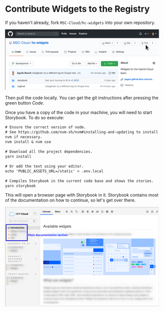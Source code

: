 # Contribute Widgets to the Registry

If you haven't already, fork `MSC-Cloud/hc-widgets` into your own repository.

![Fork the repo](public/docs/1-fork.png)

Then pull the code locally. You can get the git instructions after pressing the green button _Code_.

Once you have a copy of the code in your machine, you will need to start Storybook. To do so execute:

```console
# Ensure the correct version of node.
# See https://github.com/nvm-sh/nvm#installing-and-updating to install nvm if necessary.
nvm install & nvm use

# Download all the project dependencies.
yarn install

# Or add the text using your editor.
echo 'PUBLIC_ASSETS_URL=/static' > .env.local

# Compiles Storybook in the current code base and shows the stories.
yarn storybook
```

This will open a browser page with Storybook in it. Storybook contains most of
the documentation on how to continue, so let's get over there.

![img.png](public/docs/2-docs-section.png)

